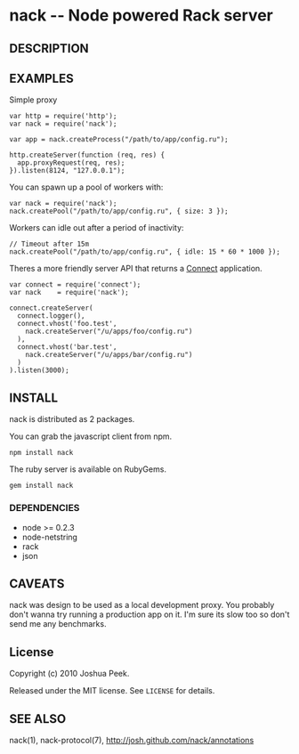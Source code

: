 nack -- Node powered Rack server
================================

## DESCRIPTION

## EXAMPLES

Simple proxy

    var http = require('http');
    var nack = require('nack');

    var app = nack.createProcess("/path/to/app/config.ru");

    http.createServer(function (req, res) {
      app.proxyRequest(req, res);
    }).listen(8124, "127.0.0.1");

You can spawn up a pool of workers with:

    var nack = require('nack');
    nack.createPool("/path/to/app/config.ru", { size: 3 });

Workers can idle out after a period of inactivity:

    // Timeout after 15m
    nack.createPool("/path/to/app/config.ru", { idle: 15 * 60 * 1000 });

Theres a more friendly server API that returns a [Connect](http://senchalabs.github.com/connect/) application.

    var connect = require('connect');
    var nack    = require('nack');

    connect.createServer(
      connect.logger(),
      connect.vhost('foo.test',
        nack.createServer("/u/apps/foo/config.ru")
      ),
      connect.vhost('bar.test',
        nack.createServer("/u/apps/bar/config.ru")
      )
    ).listen(3000);

## INSTALL

nack is distributed as 2 packages.

You can grab the javascript client from npm.

    npm install nack

The ruby server is available on RubyGems.

    gem install nack

### DEPENDENCIES

* node >= 0.2.3
* node-netstring
* rack
* json

## CAVEATS

nack was design to be used as a local development proxy. You probably don't wanna try running a production app on it. I'm sure its slow too so don't send me any benchmarks.

## License

Copyright (c) 2010 Joshua Peek.

Released under the MIT license. See `LICENSE` for details.

## SEE ALSO

nack(1), nack-protocol(7), <http://josh.github.com/nack/annotations>

